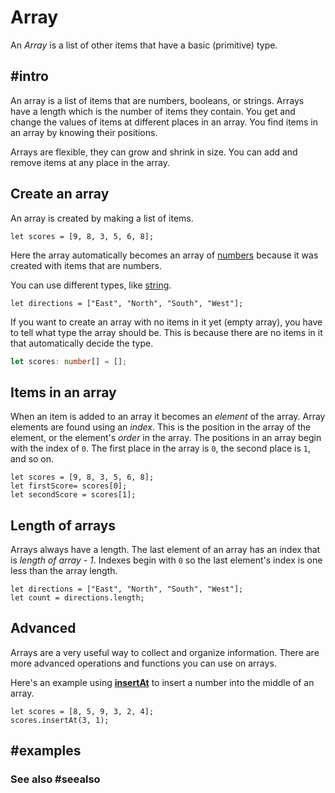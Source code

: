 # Array

An *Array* is a list of other items that have a basic (primitive) type.

## #intro

An array is a list of items that are numbers, booleans, or strings. Arrays have a length which is the number of items they contain. You get and change the values of items at different places in an array. You find items in an array by knowing their positions.

Arrays are flexible, they can grow and shrink in size. You can add and remove items at any place in the array.

## Create an array

An array is created by making a list of items.

```blocks
let scores = [9, 8, 3, 5, 6, 8];
```
Here the array automatically becomes an array of [numbers](/types/number) because it was created with items that are numbers.

You can use different types, like [string](/types/string).

```blocks
let directions = ["East", "North", "South", "West"];
```

If you want to create an array with no items in it yet (empty array), you have to tell what type the array should be. This is because there are no items in it that automatically decide the type.

```typescript
let scores: number[] = [];
```

## Items in an array

When an item is added to an array it becomes an _element_ of the array. Array elements are found using an _index_. This is the position in the array of the element, or the element's _order_ in the array. The positions in an array begin with the index of `0`. The first place in the array is `0`, the second place is `1`, and so on.

```blocks
let scores = [9, 8, 3, 5, 6, 8];
let firstScore= scores[0];
let secondScore = scores[1];
```
## Length of arrays

Arrays always have a length. The last element of an array has an index that is _length of array - 1_. Indexes begin with `0` so the last element's index is one less than the array length.

```blocks
let directions = ["East", "North", "South", "West"];
let count = directions.length;
```

## Advanced

Arrays are a very useful way to collect and organize information. There are more advanced operations and functions you can use on arrays.

Here's an example using [**insertAt**](/reference/arrays/insert-at) to insert a number into the middle of an array.

```blocks
let scores = [8, 5, 9, 3, 2, 4];
scores.insertAt(3, 1);
```

## #examples

### See also #seealso
